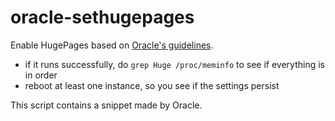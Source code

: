 # oracle-sethugepages
Enable HugePages based on [Oracle's guidelines](https://docs.oracle.com/database/121/UNXAR/appi_vlm.htm#UNXAR391).

- if it runs successfully, do `grep Huge /proc/meminfo` to see if everything is in order
- reboot at least one instance, so you see if the settings persist

This script contains a snippet made by Oracle.
